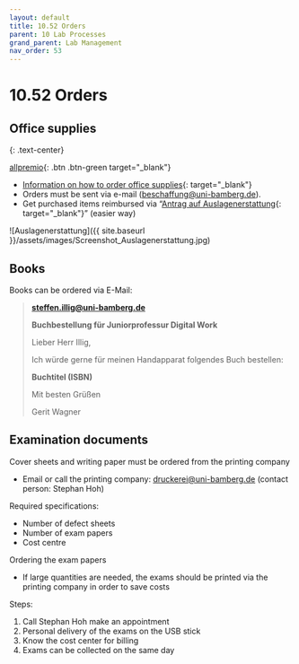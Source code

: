 ```yaml
---
layout: default
title: 10.52 Orders
parent: 10 Lab Processes
grand_parent: Lab Management
nav_order: 53
---
```


# 10.52 Orders

## Office supplies

{: .text-center}

[allpremio](https://allpremio.privatepilot.de/allpremio/uni-bamberg/){: .btn .btn-green target="_blank"}

- [Information on how to order office supplies](https://www.uni-bamberg.de/abt-haushalt/bestellung-von-bueromaterial/){: target="_blank"}
- Orders must be sent via e-mail (beschaffung@uni-bamberg.de).
- Get purchased items reimbursed via “[Antrag auf Auslagenerstattung](https://www.uni-bamberg.de/fileadmin/abt-haushalt/Antrag_auf_Auslagenerstattung_pdf.pdf){: target="_blank"}” (easier way)
  
![Auslagenerstattung]({{ site.baseurl }}/assets/images/Screenshot_Auslagenerstattung.jpg)

<!-- Including IT, supplies, books -->

## Books

Books can be ordered via E-Mail:

> **steffen.illig@uni-bamberg.de**
> 
> **Buchbestellung für Juniorprofessur Digital Work**
> 
> Lieber Herr Illig,
>
> Ich würde gerne für meinen Handapparat folgendes Buch bestellen:
>
> **Buchtitel (ISBN)**
>
> Mit besten Grüßen
>
> Gerit Wagner

## Examination documents

Cover sheets and writing paper must be ordered from the printing company
- Email or call the printing company: druckerei@uni-bamberg.de (contact person: Stephan Hoh)

Required specifications:
- Number of defect sheets
- Number of exam papers
- Cost centre

Ordering the exam papers
- If large quantities are needed, the exams should be printed via the printing company in order to save costs

Steps:

1. Call Stephan Hoh make an appointment
2. Personal delivery of the exams on the USB stick
3. Know the cost center for billing
4. Exams can be collected on the same day
